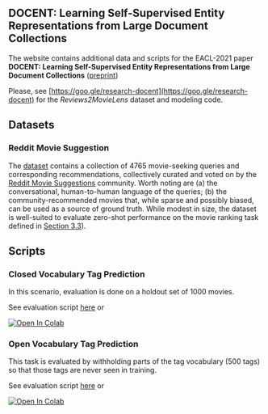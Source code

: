 ## DOCENT: Learning Self-Supervised Entity Representations from Large Document Collections

The website contains additional data and scripts for the EACL-2021 paper **DOCENT: Learning Self-Supervised Entity Representations from Large Document Collections** ([preprint](http://storage.googleapis.com/gresearch/docent/docent_eacl2021_final_v3.pdf))

Please, see [https://goo.gle/research-docent](https://goo.gle/research-docent) for the *Reviews2MovieLens* dataset and modeling code. 

## Datasets

### Reddit Movie Suggestion

The [dataset](https://github.com/urikz/docent/raw/gh-pages/docent/reddit/reddit.json) contains a collection of 4765 movie-seeking queries and corresponding recommendations, collectively curated and voted on by the [Reddit Movie Suggestions](https://www.reddit.com/r/MovieSuggestions) community. Worth noting are (a) the conversational, human-to-human language of the queries; (b) the community-recommended movies that, while sparse and possibly biased, can be used as a source of ground truth. While modest in size, the dataset is well-suited to evaluate zero-shot performance on the movie ranking task defined in [Section 3.3](http://storage.googleapis.com/gresearch/docent/docent_eacl2021_final_v3.pdf)).

## Scripts

### Closed Vocabulary Tag Prediction

In this scenario, evaluation is done on a holdout set of 1000 movies.

See evaluation script [here](https://github.com/urikz/docent/blob/gh-pages/docent/tag/closed/MoviesHoldoutEval.ipynb) or

[![Open In Colab](https://colab.research.google.com/assets/colab-badge.svg)](https://colab.research.google.com/github/urikz/docent/blob/gh-pages/docent/tag/closed/MoviesHoldoutEval.ipynb)

### Open Vocabulary Tag Prediction

This task is evaluated by withholding parts of the tag vocabulary (500 tags) so that those tags are never seen in training.

See evaluation script [here](https://github.com/urikz/docent/blob/gh-pages/docent/tag/open/TagsHoldoutEval.ipynb) or

[![Open In Colab](https://colab.research.google.com/assets/colab-badge.svg)](https://colab.research.google.com/github/urikz/docent/blob/gh-pages/docent/tag/open/TagsHoldoutEval.ipynb)


<!-- ## Citation

Please cite the following paper if you use the data in any way:
```bibtex
TBD
```
 -->